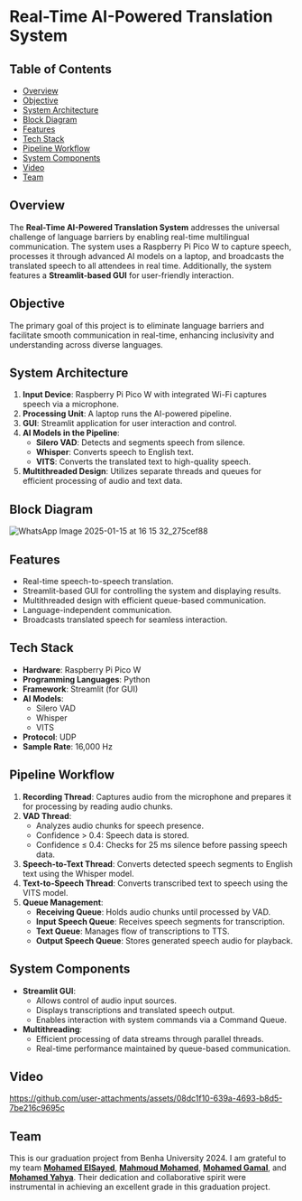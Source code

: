 # Real-Time AI-Powered Translation System  

## Table of Contents  
- [Overview](#overview)  
- [Objective](#objective)  
- [System Architecture](#system-architecture)
- [Block Diagram](#block-diagram)  
- [Features](#features)  
- [Tech Stack](#tech-stack)  
- [Pipeline Workflow](#pipeline-workflow)  
- [System Components](#system-components)  
- [Video](#video)   
- [Team](#team)  


## Overview  
The **Real-Time AI-Powered Translation System** addresses the universal challenge of language barriers by enabling real-time multilingual communication. The system uses a Raspberry Pi Pico W to capture speech, processes it through advanced AI models on a laptop, and broadcasts the translated speech to all attendees in real time. Additionally, the system features a **Streamlit-based GUI** for user-friendly interaction.  



## Objective  
The primary goal of this project is to eliminate language barriers and facilitate smooth communication in real-time, enhancing inclusivity and understanding across diverse languages.  



## System Architecture  
1. **Input Device**: Raspberry Pi Pico W with integrated Wi-Fi captures speech via a microphone.  
2. **Processing Unit**: A laptop runs the AI-powered pipeline.  
3. **GUI**: Streamlit application for user interaction and control.  
4. **AI Models in the Pipeline**:  
   - **Silero VAD**: Detects and segments speech from silence.  
   - **Whisper**: Converts speech to English text.  
   - **VITS**: Converts the translated text to high-quality speech.  
5. **Multithreaded Design**: Utilizes separate threads and queues for efficient processing of audio and text data.  



## Block Diagram
![WhatsApp Image 2025-01-15 at 16 15 32_275cef88](https://github.com/user-attachments/assets/eab6133c-bfb4-469b-b114-d1ae429fa425)


## Features  
- Real-time speech-to-speech translation.  
- Streamlit-based GUI for controlling the system and displaying results.  
- Multithreaded design with efficient queue-based communication.  
- Language-independent communication.  
- Broadcasts translated speech for seamless interaction.  



## Tech Stack  
- **Hardware**: Raspberry Pi Pico W  
- **Programming Languages**: Python  
- **Framework**: Streamlit (for GUI)  
- **AI Models**:  
  - Silero VAD  
  - Whisper  
  - VITS  
- **Protocol**: UDP  
- **Sample Rate**: 16,000 Hz  



## Pipeline Workflow  
1. **Recording Thread**: Captures audio from the microphone and prepares it for processing by reading audio chunks.  
2. **VAD Thread**:  
   - Analyzes audio chunks for speech presence.  
   - Confidence > 0.4: Speech data is stored.  
   - Confidence ≤ 0.4: Checks for 25 ms silence before passing speech data.  
3. **Speech-to-Text Thread**: Converts detected speech segments to English text using the Whisper model.  
4. **Text-to-Speech Thread**: Converts transcribed text to speech using the VITS model.  
5. **Queue Management**:  
   - **Receiving Queue**: Holds audio chunks until processed by VAD.  
   - **Input Speech Queue**: Receives speech segments for transcription.  
   - **Text Queue**: Manages flow of transcriptions to TTS.  
   - **Output Speech Queue**: Stores generated speech audio for playback.  



## System Components  
- **Streamlit GUI**:  
  - Allows control of audio input sources.  
  - Displays transcriptions and translated speech output.  
  - Enables interaction with system commands via a Command Queue.  
- **Multithreading**:  
  - Efficient processing of data streams through parallel threads.  
  - Real-time performance maintained by queue-based communication.  



## Video  

https://github.com/user-attachments/assets/08dc1f10-639a-4693-b8d5-7be216c9695c

## Team

This is our graduation project from Benha University 2024. I am grateful to my team **[Mohamed ElSayed](https://github.com/MohamedPyTorch)**, **[Mahmoud Mohamed](https://github.com/Ma7moud88838)**, **[Mohamed Gamal](https://github.com/mohamedgamal322)**, and **[Mohamed Yahya](https://github.com/yaya0001)**. Their dedication and collaborative spirit were instrumental in achieving an excellent grade in this graduation project.
